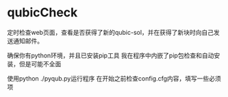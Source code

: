 # qubicCheck
定时检查web页面，查看是否获得了新的qubic-sol，并在获得了新块时向自己发送通知邮件。

确保你有python环境，并且已安装pip工具
我在程序中内嵌了pip包检查和自动安装，但是可能不全面

使用python ./pyqub.py运行程序
在开始之前检查config.cfg内容，填写一些必须项